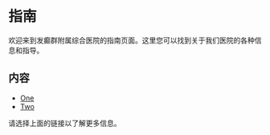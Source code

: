 # 指南

欢迎来到发癫群附属综合医院的指南页面。这里您可以找到关于我们医院的各种信息和指导。

## 内容

- [One](./one.md)
- [Two](./two.md)

请选择上面的链接以了解更多信息。